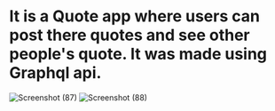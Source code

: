 # It is a Quote app where users can post there quotes and see other people's quote. It was made using Graphql api.
![Screenshot (87)](https://github.com/ajakhar0/Graphql_app/assets/85440335/1c01f38f-ac8f-4a08-a1a4-81e78076d63d)
![Screenshot (88)](https://github.com/ajakhar0/Graphql_app/assets/85440335/7d5e0a23-7ca1-446a-b3bf-e0f10be6b12d)
